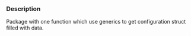 ### Description

Package with one function which use generics to get configuration struct filled with data. 
